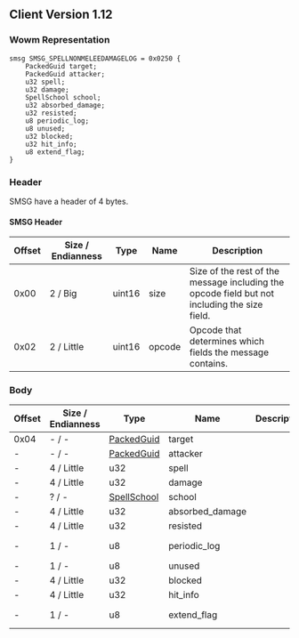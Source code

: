 ## Client Version 1.12

### Wowm Representation
```rust,ignore
smsg SMSG_SPELLNONMELEEDAMAGELOG = 0x0250 {
    PackedGuid target;
    PackedGuid attacker;
    u32 spell;
    u32 damage;
    SpellSchool school;
    u32 absorbed_damage;
    u32 resisted;
    u8 periodic_log;
    u8 unused;
    u32 blocked;
    u32 hit_info;
    u8 extend_flag;
}
```
### Header
SMSG have a header of 4 bytes.

#### SMSG Header
| Offset | Size / Endianness | Type   | Name   | Description |
| ------ | ----------------- | ------ | ------ | ----------- |
| 0x00   | 2 / Big           | uint16 | size   | Size of the rest of the message including the opcode field but not including the size field.|
| 0x02   | 2 / Little        | uint16 | opcode | Opcode that determines which fields the message contains.|

### Body

| Offset | Size / Endianness | Type | Name | Description | Comment |
| ------ | ----------------- | ---- | ---- | ----------- | ------- |
| 0x04 | - / - | [PackedGuid](../spec/packed-guid.md) | target |  |  |
| - | - / - | [PackedGuid](../spec/packed-guid.md) | attacker |  |  |
| - | 4 / Little | u32 | spell |  |  |
| - | 4 / Little | u32 | damage |  |  |
| - | ? / - | [SpellSchool](spellschool.md) | school |  |  |
| - | 4 / Little | u32 | absorbed_damage |  |  |
| - | 4 / Little | u32 | resisted |  | cmangos/mangoszero/vmangos: sent as int32 |
| - | 1 / - | u8 | periodic_log |  | cmangos/mangoszero/vmangos: if 1, then client show spell name (example: %s's ranged shot hit %s for %u school or %s suffers %u school damage from %s's spell_name |
| - | 1 / - | u8 | unused |  |  |
| - | 4 / Little | u32 | blocked |  |  |
| - | 4 / Little | u32 | hit_info |  |  |
| - | 1 / - | u8 | extend_flag |  | cmangos has some that might be correct https://github.com/cmangos/mangos-classic/blob/524a39412dae7946d06e4b8f319f45b615075815/src/game/Entities/Unit.cpp#L5497 |

